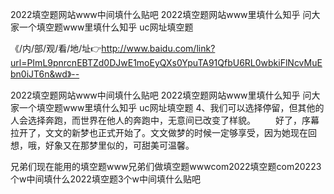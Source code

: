 2022填空题网站www中间填什么贴吧
2022填空题网站www里填什么知乎
问大家一个填空题www里填什么知乎
uc网址填空题


《/内/部/观/看/地/址👉http://www.baidu.com/link?url=PImL9pnrcnEBTZd0DJwE1moEyQXs0YpuTA91QfbU6RL0wbkiFlNcvMuEbn0iJT6n&wd》--

2022填空题网站www中间填什么贴吧
2022填空题网站www里填什么知乎
问大家一个填空题www里填什么知乎
uc网址填空题
		4、我们可以选择停留，但其他的人会选择奔跑，而世界在他人的奔跑中，无意间已改变了样貌。
　　好了，序幕拉开了，文文的新梦也正式开始了。文文做梦的时候一定够享受，因为她现在回想，哦，好象又在那梦里似的，可甜美可温馨。





兄弟们现在能用的填空题www兄弟们做填空题wwwcom2022填空题com20223个w中间填什么2022填空题3个w中间填什么贴吧
